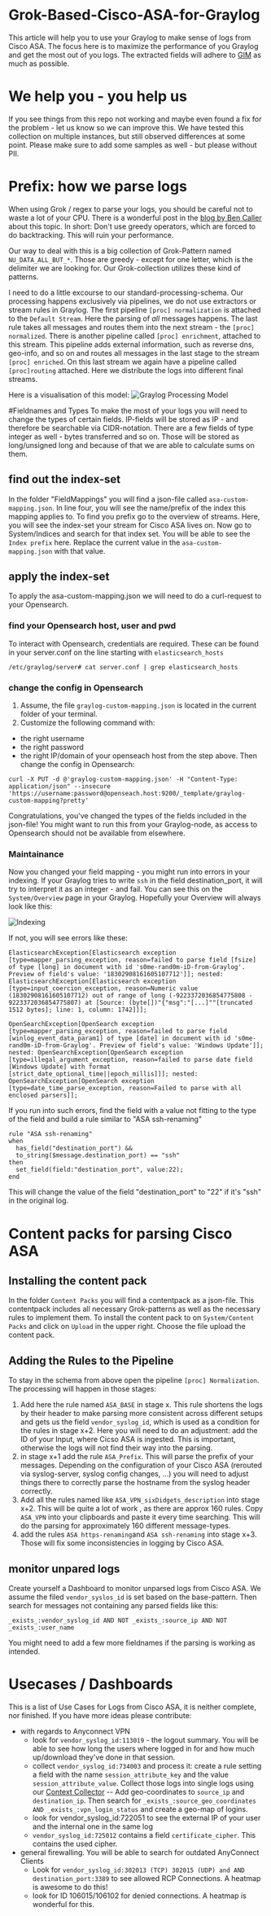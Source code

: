 # Grok-Based-Cisco-ASA-for-Graylog
This article will help you to use your Graylog to make sense of logs from Cisco ASA.
The focus here is to maximize the performance of you Graylog and get the most out of you logs. The extracted fields will adhere to [GIM](https://schema.graylog.org/en/stable/) as much as possible. 

# We help you - you help us
If you see things from this repo not working and maybe even found a fix for the problem - let us know so we can improve this. We have tested this collection on multiple instances, but still observed differences at some point. Please make sure to add some samples as well - but please without PII.
	

# Prefix: how we parse logs
When using Grok / regex to parse your logs, you should be careful not to waste a lot of your CPU. There is a wonderful post in the [blog by Ben Caller](https://blog.doyensec.com/2021/03/11/regexploit.html) about this topic. In short: Don't use greedy operators, which are forced to do backtracking. This will ruin your performance.

Our way to deal with this is a big collection of Grok-Pattern named ```NU_DATA_ALL_BUT_*```. Those are greedy - except for one letter, which is the delimiter we are looking for. Our Grok-collection utilizes these kind of patterns.

I need to do a little excourse to our standard-processing-schema. Our processing happens exclusively via pipelines, we do not use extractors or stream rules in Graylog.
The first pipeline ```[proc] normalization``` is attached to the ```Default Stream```. Here the parsing of _all_ messages happens. The last rule takes all messages and routes them into the next stream - the ```[proc] normalized```. There is another pipeline called ```[proc] enrichment```, attached to this stream. This pipeline adds external information, such as reverse dns, geo-info, and so on and routes all messages in the last stage to the stream ```[proc] enriched```. On this last stream we again have a pipeline called ```[proc]routing``` attached. Here we distribute the logs into different final streams.

Here is a visualisation of this model:
![Graylog Processing Model](Images/Processing-Model.png)

#Fieldnames and Types
To make the most of your logs you will need to change the types of certain fields. IP-fields will be stored as IP - and therefore be searchable via CIDR-notation. There are a few fields of type integer as well - bytes transferred and so on. Those will be stored as long/unsigned long and because of that we are able to calculate sums on them.

## find out the index-set
In the folder "FieldMappings" you will find a json-file called ```asa-custom-mapping.json```. In line four, you will see the name/prefix of the index this mapping applies to. To find you prefix go to the overview of streams. Here, you will see the index-set your stream for Cisco ASA lives on. Now go to System/Indices and search for that index set. You will be able to see the ```Index prefix``` here. Replace the current value in the ```asa-custom-mapping.json``` with that value.

## apply the index-set
To apply the asa-custom-mapping.json we will need to do a curl-request to your Opensearch. 

### find your Opensearch host, user and pwd
To interact with Opensearch, credentials are required. These can be found in your server.conf on the line starting with ```elasticsearch_hosts```
```
/etc/graylog/server# cat server.conf | grep elasticsearch_hosts
```

### change the config in Opensearch
1) Assume, the file ```graylog-custom-mapping.json``` is located in the current folder of your terminal.
2) Customize the following command with: 
* the right username
* the right password
* the right IP/domain of your openseach host
from the step above. Then change the config in Opensearch:
```
curl -X PUT -d @'graylog-custom-mapping.json' -H "Content-Type: application/json" --insecure 'https://username:password@openseach.host:9200/_template/graylog-custom-mapping?pretty'
```
Congratulations, you've changed the types of the fields included in the json-file! You might want to run this from your Graylog-node, as access to Opensearch should not be available from elsewhere. 

### Maintainance
Now you changed your field mapping - you might run into errors in your indexing. If your Graylog tries to write ```ssh``` in the field destination_port, it will try to interpret it as an integer - and fail. You can see this on the ```System/Overview``` page in your Graylog. Hopefully your Overview will always look like this:

![Indexing](Images/Indexing_Error.png)

If not, you will see errors like these:
```
ElasticsearchException[Elasticsearch exception [type=mapper_parsing_exception, reason=failed to parse field [fsize] of type [long] in document with id 's0me-rand0m-iD-from-Graylog'. Preview of field's value: '18302908161605107712']]; nested: ElasticsearchException[Elasticsearch exception [type=input_coercion_exception, reason=Numeric value (18302908161605107712) out of range of long (-9223372036854775808 - 9223372036854775807) at [Source: (byte[])"{"msg":"[...]""[truncated 1512 bytes]; line: 1, column: 1742]]];

OpenSearchException[OpenSearch exception [type=mapper_parsing_exception, reason=failed to parse field [winlog_event_data_param1] of type [date] in document with id 's0me-rand0m-iD-from-Graylog'. Preview of field's value: 'Windows Update']]; nested: OpenSearchException[OpenSearch exception [type=illegal_argument_exception, reason=failed to parse date field [Windows Update] with format [strict_date_optional_time||epoch_millis]]]; nested: OpenSearchException[OpenSearch exception [type=date_time_parse_exception, reason=Failed to parse with all enclosed parsers]];
```
If you run into such errors, find the field with a value not fitting to the type of the field and build a rule similar to "ASA ssh-renaming"

```
rule "ASA ssh-renaming"
when
  has_field("destination_port") &&
  to_string($message.destination_port) == "ssh"
then
  set_field(field:"destination_port", value:22);
end
```
This will change the value of the field "destination_port" to "22" if it's "ssh" in the original log.


# Content packs for parsing Cisco ASA
## Installing the content pack
In the folder ```Content Packs``` you will find a contentpack as a json-file. This contentpack includes all necessary Grok-patterns as well as the necessary rules to implement them.
To install the content pack to on ```System/Content Packs``` and click on ```Upload``` in the upper right. Choose the file upload the content pack.

## Adding the Rules to the Pipeline
To stay in the schema from above open the pipeline ```[proc] Normalization```. The processing will happen in those stages:
1) Add here the rule named ```ASA_BASE``` in stage x. This rule shortens the logs by their header to make parsing more consistent across different setups and gets us the field ```vendor_syslog_id```, which is used as a condition for the rules in stage x+2. Here you will need to do an adjustment: add the ID of your Input, where Cicso ASA is ingested. This is important, otherwise the logs will not find their way into the parsing.
2) in stage x+1 add the rule ```ASA_Prefix```. This will parse the prefix of your messages. Depending on the configuration of your Cisco ASA (rerouted via syslog-server, syslog config changes, ...) you will need to adjust things there to correctly parse the hostname from the syslog header correctly. 
3) Add all the rules named like ```ASA_VPN_sixDidgets_description``` into stage x+2. This will be quite a lot of work , as there are approx 160 rules. Copy ```ASA_VPN``` into your clipboards and paste it every time searching. This will do the parsing for approximately 160 different message-types.
4) add the rules ```ASA https-renaming```and ```ASA ssh-renaming``` into stage x+3. Those will fix some inconsistencies in logging by Cisco ASA.

## monitor unpared logs
Create yourself a Dashboard to monitor unparsed logs from Cisco ASA. We assume the filed ```vendor_syslos_id``` is set based on the base-pattern. Then search for messages not containing any parsed fields like this:

```
_exists_:vendor_syslog_id AND NOT _exists_:source_ip AND NOT _exists_:user_name
```

You might need to add a few more fieldnames if the parsing is working as intended.


# Usecases / Dashboards
This is a list of Use Cases for Logs from Cisco ASA, it is neither complete, nor finished. If you have more ideas please contribute:
* with regards to Anyconnect VPN
  * look for ```vendor_syslog_id:113019``` - the logout summary. You will be able to see how long the users where logged in for and how much up/download they've done in that session.
  * collect ```vendor_syslog_id:734003``` and process it: create a rule setting a field with the name ```session_attribute_key``` and the value ```session_attribute_value```. Collect those logs into single logs using our [Context Collector](https://github.com/NetUSE-AG/graylog-plugin-context-collector) 
  -- Add geo-coordinates to ```source_ip``` and ```destination_ip```. Then search for ```_exists_:source_geo_coordinates AND _exists_:vpn_login_status``` and create a geo-map of logins.
  * look for vendor_syslog_id:722051 to see the external IP of your user and the internal one in the same log
  * ```vendor_syslog_id:725012``` contains a field ```certificate_cipher```. This contains the used cipher.
* general firewalling. You will be able to search for outdated AnyConnect Clients 
  * Look for ```vendor_syslog_id:302013 (TCP) 302015 (UDP) and AND destination_port:3389``` to see allowed RCP Connections. A heatmap is awesome to do this!
  * look for ID 106015/106102 for denied connections. A heatmap is wonderful for this.



